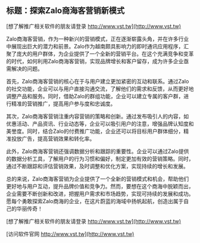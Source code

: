 ## **标题：探索Zalo商海客营销新模式**

[想了解推广相关软件的朋友请登录 http://www.vst.tw](http://www.vst.tw)

Zalo商海客营销，作为一种新兴的营销模式，正在逐渐崭露头角，并在许多行业中展现出巨大的潜力和前景。Zalo作为越南颇具影响力的即时通讯应用程序，汇聚了庞大的用户群体，为企业提供了一个全新的营销平台。在这个充满竞争和变革的时代，如何利用Zalo商海客营销，实现品牌增长和客户留存，成为许多企业亟需解决的问题。

首先，Zalo商海客营销的核心在于与用户建立更加紧密的互动和联系。通过Zalo的社交功能，企业可以与用户直接沟通交流，了解他们的需求和反馈，从而更好地调整产品和服务。同时，借助Zalo的群组功能，企业可以建立专属的客户群，进行精准的营销推广，提高用户参与度和忠诚度。

其次，Zalo商海客营销注重内容营销的策略和创新。通过发布吸引人的内容，如优惠活动、产品资讯、行业动态等，企业可以吸引用户的注意，增强品牌认知度和美誉度。同时，结合Zalo的付费推广功能，企业还可以将目标用户群体细分，精准投放广告，提高营销效果和转化率。

此外，Zalo商海客营销还强调数据分析和跟踪的重要性。企业可以通过Zalo提供的数据分析工具，了解用户的行为习惯和偏好，制定更加有效的营销策略。同时，通过不断跟踪和评估营销效果，及时调整和优化方案，实现持续的增长和发展。

总的来说，Zalo商海客营销为企业提供了一个全新的营销模式和机会，帮助他们更好地与用户互动，提升品牌价值和竞争力。然而，要想在这个商海中脱颖而出，企业需要不断创新和改进，把握用户需求和市场趋势，实现可持续的发展和成功。愿每个勇敢探索Zalo商海的企业，在这片蔚蓝的海域中扬帆起航，创造出属于自己的华丽传奇！

[想了解推广相关软件的朋友请登录 http://www.vst.tw](http://www.vst.tw)


[访问软件官网 http://www.vst.tw](http://www.vst.tw)
